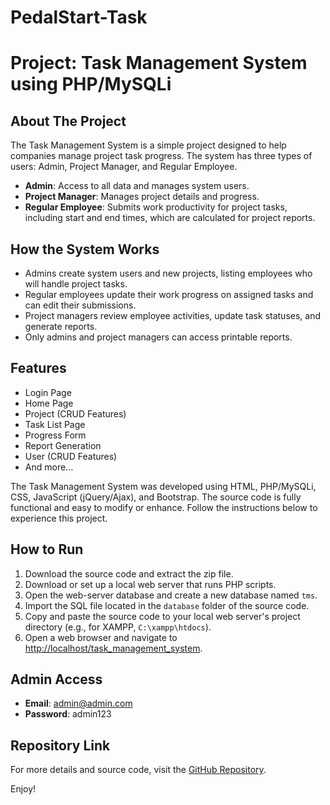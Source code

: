 # PedalStart-Task
# Project: Task Management System using PHP/MySQLi

## About The Project
The Task Management System is a simple project designed to help companies manage project task progress. The system has three types of users: Admin, Project Manager, and Regular Employee.

- **Admin**: Access to all data and manages system users.
- **Project Manager**: Manages project details and progress.
- **Regular Employee**: Submits work productivity for project tasks, including start and end times, which are calculated for project reports.

## How the System Works
- Admins create system users and new projects, listing employees who will handle project tasks.
- Regular employees update their work progress on assigned tasks and can edit their submissions.
- Project managers review employee activities, update task statuses, and generate reports.
- Only admins and project managers can access printable reports.

## Features
- Login Page
- Home Page
- Project (CRUD Features)
- Task List Page
- Progress Form
- Report Generation
- User (CRUD Features)
- And more...

The Task Management System was developed using HTML, PHP/MySQLi, CSS, JavaScript (jQuery/Ajax), and Bootstrap. The source code is fully functional and easy to modify or enhance. Follow the instructions below to experience this project.

## How to Run
1. Download the source code and extract the zip file.
2. Download or set up a local web server that runs PHP scripts.
3. Open the web-server database and create a new database named `tms`.
4. Import the SQL file located in the `database` folder of the source code.
5. Copy and paste the source code to your local web server's project directory (e.g., for XAMPP, `C:\xampp\htdocs`).
6. Open a web browser and navigate to [http://localhost/task_management_system](http://localhost/task_management_system).

## Admin Access
- **Email**: admin@admin.com
- **Password**: admin123

## Repository Link
For more details and source code, visit the [GitHub Repository](https://github.com/vishnuthumpudi/PedalStart-Task.git).

Enjoy!

